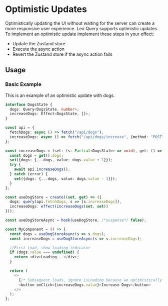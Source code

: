 # Optimistic Updates

Optimistically updating the UI without waiting for the server can create a more responsive user experience. Leo Query supports optimistic updates. To implement an optimistic update implement these steps in your effect:

- Update the Zustand store
- Execute the async action
- Revert the Zustand store if the async action fails

## Usage

### Basic Example

This is an example of an optimistic update with dogs.

```typescript
interface DogsState {
  dogs: Query<DogsState, number>;
  increaseDogs: Effect<DogsState, []>;
}

const api = {
  fetchDogs: async () => fetch("/api/dogs"),
  increaseDogs: async () => fetch("/api/dogs/increase", {method: "POST"}),
};

const increaseDogs = (set: (s: Partial<DogsState> => void), get: () => DogsState) => async () => {
  const dogs = get().dogs;
  set({dogs: {...dogs, value: dogs.value + 1}});
  try {
    await api.increaseDogs();
  } catch (error) {
    set({dogs: {...dogs, value: dogs.value - 1}});
  }
};

const useDogStore = create((set, get) => ({
  dogs: query(api.fetchDogs, s => [s.increaseDogs]),
  increaseDogs: effect(increaseDogs(set, set))
}));

const useDogStoreAsync = hook(useDogStore, /*suspense*/ false);

const MyComponent = () => {
  const dogs = useDogStoreAsync(s => s.dogs);
  const increaseDogs = useDogStoreAsync(s => s.increaseDogs);

  //First load, show loading indicator
  if (dogs.value === undefined) {
    return <div>Loading...</div>;
  }

  return (
    <>
      {/* Subsequent loads, ignore isLoading because we optimistically updated the value. */}
      <button onClick={increaseDogs.value}>Increase Dogs</button>
    </>
  );
};
```